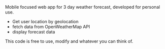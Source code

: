 Mobile focused web app for 3 day weather forecast, developed for personal use.

- Get user location by geolocation
- fetch data from OpenWeatherMap API
- display forecast data

This code is free to use, modify and whatever you can think of.